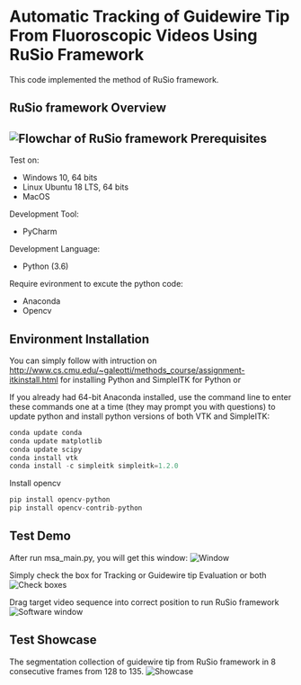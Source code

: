 Automatic Tracking of Guidewire Tip From Fluoroscopic Videos Using RuSio Framework
====
 This code implemented the method of RuSio framework.
 
RuSio framework Overview
----
![Flowchar of RuSio framework](https://github.com/wangtseng/mvision/blob/master/doc/gtt/manuscript/figures/flowchart.png)
Prerequisites
----
Test on:
* Windows 10, 64 bits
* Linux Ubuntu 18 LTS, 64 bits
* MacOS

 Development Tool:
* PyCharm

 Development Language:
* Python (3.6)

 Require evironment to excute the python code:
* Anaconda
* Opencv

Environment Installation
----
You can simply follow with intruction on
http://www.cs.cmu.edu/~galeotti/methods_course/assignment-itkinstall.html for installing Python and SimpleITK for Python
 or

If you already had 64-bit Anaconda installed, use the command line to enter these commands one at a time (they may prompt you with questions) to update python and install python versions of both VTK and SimpleITK:
```Python
conda update conda
conda update matplotlib
conda update scipy
conda install vtk 
conda install -c simpleitk simpleitk=1.2.0
```
 Install opencv
```Python
pip install opencv-python
pip install opencv-contrib-python
```

Test Demo
----
After run msa_main.py, you will get this window:
![Window](https://github.com/wangtseng/mvision/blob/master/doc/gtt/Draft/figures/window.png)

 Simply check the box for Tracking or Guidewire tip Evaluation or both
![Check boxes](https://github.com/wangtseng/mvision/blob/master/doc/gtt/Draft/figures/boxes.png) 

 Drag target video sequence into correct position to run RuSio framework
![Software window](https://github.com/wangtseng/mvision/blob/master/doc/gtt/Draft/figures/software%20.png)

Test Showcase
----
The segmentation collection of guidewire tip from RuSio framework in 8 consecutive frames from 128 to 135.
![Showcase](https://github.com/wangtseng/mvision/blob/master/doc/gtt/Draft/figures/figure7-1.png)
